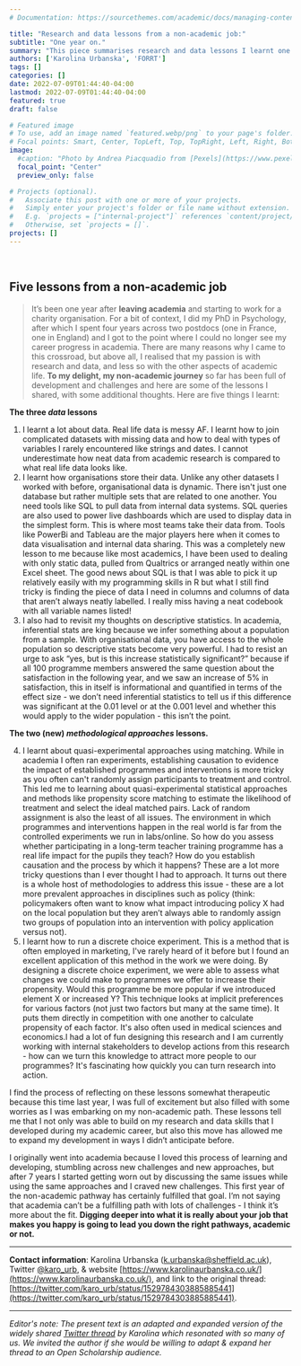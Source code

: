 ```yaml
---
# Documentation: https://sourcethemes.com/academic/docs/managing-content/

title: "Research and data lessons from a non-academic job:"
subtitle: "One year on."
summary: "This piece summarises research and data lessons I learnt one year into my first non-academic job. After seven years in academia, I felt that my development had stalled, I was no longer feeling excited about continuing my career in academia, and I was keen to explore new pathways. One year on, I have so many reflections I want to share. Spoiler alert: My inner nerd is very happy."
authors: ['Karolina Urbanska', 'FORRT']
tags: []
categories: []
date: 2022-07-09T01:44:40-04:00
lastmod: 2022-07-09T01:44:40-04:00
featured: true
draft: false

# Featured image
# To use, add an image named `featured.webp/png` to your page's folder.
# Focal points: Smart, Center, TopLeft, Top, TopRight, Left, Right, BottomLeft, Bottom, BottomRight.
image:
  #caption: "Photo by Andrea Piacquadio from [Pexels](https://www.pexels.com/photo/happy-ethnic-woman-sitting-at-table-with-laptop-3769021/)"
  focal_point: "Center"
  preview_only: false

# Projects (optional).
#   Associate this post with one or more of your projects.
#   Simply enter your project's folder or file name without extension.
#   E.g. `projects = ["internal-project"]` references `content/project/deep-learning/index.md`.
#   Otherwise, set `projects = []`.
projects: []
---
```


<br>

## Five lessons from a non-academic job

> It’s been one year after **leaving academia** and starting to work for a charity organisation. For a bit of context, I did my PhD in Psychology, after which I spent four years across two postdocs (one in France, one in England) and I got to the point where I could no longer see my career progress in academia. There are many reasons why I came to this crossroad, but above all, I realised that my passion is with research and data, and less so with the other aspects of academic life. **To my delight, my non-academic journey** so far has been full of development and challenges and here are some of the lessons I shared, with some additional thoughts. Here are five things I learnt:

**The three *data* lessons**

1. I learnt a lot about data. Real life data is messy AF. I learnt how to join complicated datasets with missing data and how to deal with types of variables I rarely encountered like strings and dates. I cannot underestimate how neat data from academic research is compared to what real life data looks like. 
2. I learnt how organisations store their data. Unlike any other datasets I worked with before, organisational data is dynamic. There isn't just one database but rather multiple sets that are related to one another. You need tools like SQL to pull data from internal data systems. SQL queries are also used to power live dashboards which are used to display data in the simplest form. This is where most teams take their data from. Tools like PowerBi and Tableau are the major players here when it comes to data visualisation and internal data sharing. This was a completely new lesson to me because like most academics, I have been used to dealing with only static data, pulled from Qualtrics or arranged neatly within one Excel sheet. The good news about SQL is that I was able to pick it up relatively easily with my programming skills in R but what I still find tricky is finding the piece of data I need in columns and columns of data that aren’t always neatly labelled. I really miss having a neat codebook with all variable names listed! 
3. I also had to revisit my thoughts on descriptive statistics. In academia, inferential stats are king because we infer something about a population from a sample. With organisational data, you have access to the whole population so descriptive stats become very powerful. I had to resist an urge to ask “yes, but is this increase statistically significant?” because if all 100 programme members answered the same question about the satisfaction in the following year, and we saw an increase of 5% in satisfaction, this in itself is informational and quantified in terms of the effect size - we don’t need inferential statistics to tell us if this difference was significant at the 0.01 level or at the 0.001 level and whether this would apply to the wider population - this isn’t the point. 

**The two (new) *methodological approaches* lessons.**

4. I learnt about quasi-experimental approaches using matching. While in academia I often ran experiments, establishing causation to evidence the impact of established programmes and interventions is more tricky as you often can't randomly assign participants to treatment and control. This led me to learning about quasi-experimental statistical approaches and methods like propensity score matching to estimate the likelihood of treatment and select the ideal matched pairs. Lack of random assignment is also the least of all issues. The environment in which programmes and interventions happen in the real world is far from the controlled experiments we run in labs/online. So how do you assess whether participating in a long-term teacher training programme has a real life impact for the pupils they teach? How do you establish causation and the process by which it happens? These are a lot more tricky questions than I ever thought I had to approach. It turns out there is a whole host of methodologies to address this issue - these are a lot more prevalent approaches in disciplines such as policy (think: policymakers often want to know what impact introducing policy X had on the local population but they aren’t always able to randomly assign two groups of population into an intervention with policy application versus not). 
5. I learnt how to run a discrete choice experiment. This is a method that is often employed in marketing, I've rarely heard of it before but I found an excellent application of this method in the work we were doing. By designing a discrete choice experiment, we were able to assess what changes we could make to programmes we offer to increase their propensity. Would this programme be more popular if we introduced element X or increased Y? This technique looks at implicit preferences for various factors (not just two factors but many at the same time). It puts them directly in competition with one another to calculate propensity of each factor. It's also often used in medical sciences and economics.I had a lot of fun designing this research and I am currently working with internal stakeholders to develop actions from this research - how can we turn this knowledge to attract more people to our programmes? It's fascinating how quickly you can turn research into action.

I find the process of reflecting on these lessons somewhat therapeutic because this time last year, I was full of excitement but also filled with some worries as I was embarking on my non-academic path. These lessons tell me that I not only was able to build on my research and data skills that I developed during my academic career, but also this move has allowed me to expand my development in ways I didn’t anticipate before. 

I originally went into academia because I loved this process of learning and developing, stumbling across new challenges and new approaches, but after 7 years I started getting worn out by discussing the same issues while using the same approaches and I craved new challenges. This first year of the non-academic pathway has certainly fulfilled that goal. I’m not saying that academia can’t be a fulfilling path with lots of challenges - I think it’s more about the fit. **Digging deeper into what it is really about your job that makes you happy is going to lead you down the right pathways, academic or not.** 


***

**Contact information**: Karolina Urbanska ([k.urbanska@sheffield.ac.uk](mailto:k.urbanska@sheffield.ac.uk)), Twitter [@karo_urb](https://twitter.com/karo_urb), & website [https://www.karolinaurbanska.co.uk/](https://www.karolinaurbanska.co.uk/), and link to the original thread: [https://twitter.com/karo_urb/status/1529784303885885441](https://twitter.com/karo_urb/status/1529784303885885441).


***

*Editor's note: The present text is an adapted and expanded version of the widely shared [Twitter thread](https://twitter.com/karo_urb/status/1529784303885885441) by Karolina which resonated with so many of us. We invited the author if she would be willing to adapt & expand her thread to an Open Scholarship audience.* 
